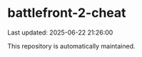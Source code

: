 # battlefront-2-cheat

Last updated: 2025-06-22 21:26:00

This repository is automatically maintained.
